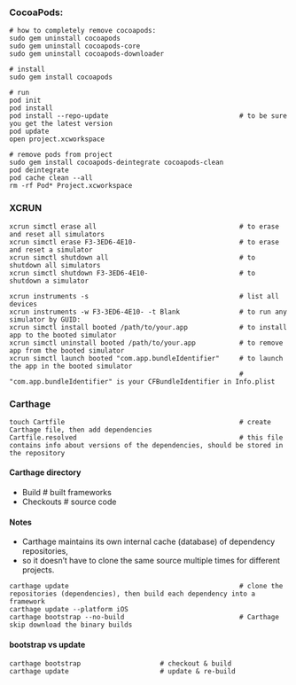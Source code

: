 ### CocoaPods:
```
# how to completely remove cocoapods:
sudo gem uninstall cocoapods
sudo gem uninstall cocoapods-core
sudo gem uninstall cocoapods-downloader

# install
sudo gem install cocoapods

# run
pod init
pod install
pod install --repo-update                                 # to be sure you get the latest version
pod update
open project.xcworkspace

# remove pods from project
sudo gem install cocoapods-deintegrate cocoapods-clean
pod deintegrate
pod cache clean --all
rm -rf Pod* Project.xcworkspace
```

### XCRUN
```
xcrun simctl erase all                                    # to erase and reset all simulators
xcrun simctl erase F3-3ED6-4E10-                          # to erase and reset a simulator
xcrun simctl shutdown all                                 # to shutdown all simulators
xcrun simctl shutdown F3-3ED6-4E10-                       # to shutdown a simulator

xcrun instruments -s                                      # list all devices
xcrun instruments -w F3-3ED6-4E10- -t Blank               # to run any simulator by GUID:
xcrun simctl install booted /path/to/your.app             # to install app to the booted simulator
xcrun simctl uninstall booted /path/to/your.app           # to remove app from the booted simulator
xcrun simctl launch booted "com.app.bundleIdentifier"     # to launch the app in the booted simulator
                                                          # "com.app.bundleIdentifier" is your CFBundleIdentifier in Info.plist
```

### Carthage

````
touch Cartfile                                            # create Carthage file, then add dependencies
Cartfile.resolved                                         # this file contains info about versions of the dependencies, should be stored in the repository
````

#### Carthage directory
- Build 		# built frameworks
- Checkouts 	# source code

#### Notes
- Carthage maintains its own internal cache (database) of dependency repositories, 
- so it doesn’t have to clone the same source multiple times for different projects.

````
carthage update                                           # clone the repositories (dependencies), then build each dependency into a framework
carthage update --platform iOS
carthage bootstrap --no-build                             # Carthage skip download the binary builds
````

#### bootstrap vs update
````
carthage bootstrap 					  # checkout & build
carthage update 					  # update & re-build
````
